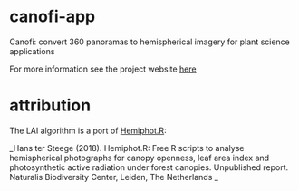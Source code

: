 # canofi-app
Canofi: convert 360 panoramas to hemispherical imagery for plant science applications

For more information see the project website [here](https://www.cano.fi)

# attribution
The LAI algorithm is a port of [Hemiphot.R](https://github.com/naturalis/Hemiphot):

_Hans ter Steege (2018). Hemiphot.R: Free R scripts to analyse hemispherical photographs for canopy openness, leaf area index and photosynthetic active radiation under forest canopies. Unpublished report. Naturalis Biodiversity Center, Leiden, The Netherlands 
_
